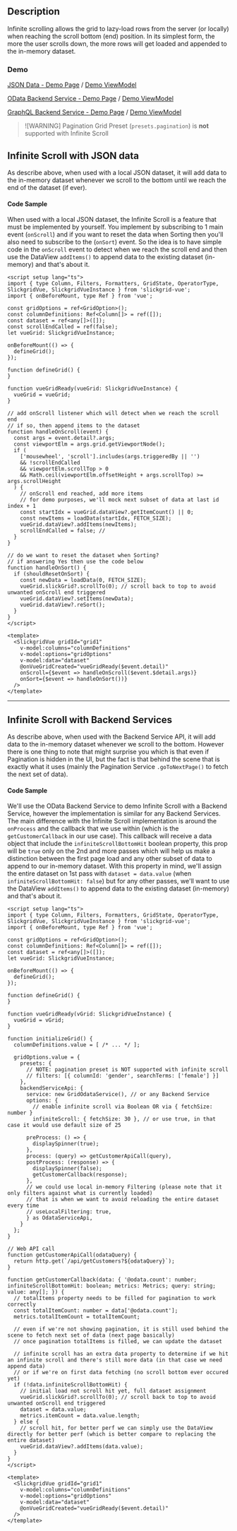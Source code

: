 ## Description

Infinite scrolling allows the grid to lazy-load rows from the server (or locally) when reaching the scroll bottom (end) position.
In its simplest form, the more the user scrolls down, the more rows will get loaded and appended to the in-memory dataset.

### Demo

[JSON Data - Demo Page](https://ghiscoding.github.io/slickgrid-vue/#/slickgrid/Example38) / [Demo ViewModel](https://github.com/ghiscoding/slickgrid-universal/blob/master/demos/vue/src/components/Example38.vue)

[OData Backend Service - Demo Page](https://ghiscoding.github.io/slickgrid-vue/#/slickgrid/Example39) / [Demo ViewModel](https://github.com/ghiscoding/slickgrid-universal/blob/master/demos/vue/src/components/Example39.vue)

[GraphQL Backend Service - Demo Page](https://ghiscoding.github.io/slickgrid-vue/#/slickgrid/Example40) / [Demo ViewModel](https://github.com/ghiscoding/slickgrid-universal/blob/master/demos/vue/src/components/Example40.vue)

> ![WARNING]
> Pagination Grid Preset (`presets.pagination`) is **not** supported with Infinite Scroll

## Infinite Scroll with JSON data

As describe above, when used with a local JSON dataset, it will add data to the in-memory dataset whenever we scroll to the bottom until we reach the end of the dataset (if ever).

#### Code Sample
When used with a local JSON dataset, the Infinite Scroll is a feature that must be implemented by yourself. You implement by subscribing to 1 main event (`onScroll`) and if you want to reset the data when Sorting then you'll also need to subscribe to the (`onSort`) event. So the idea is to have simple code in the `onScroll` event to detect when we reach the scroll end  and then use the DataView `addItems()` to append data to the existing dataset (in-memory) and that's about it.

```vue
<script setup lang="ts">
import { type Column, Filters, Formatters, GridState, OperatorType, SlickgridVue, SlickgridVueInstance } from 'slickgrid-vue';
import { onBeforeMount, type Ref } from 'vue';

const gridOptions = ref<GridOption>();
const columnDefinitions: Ref<Column[]> = ref([]);
const dataset = ref<any[]>([]);
const scrollEndCalled = ref(false);
let vueGrid: SlickgridVueInstance;

onBeforeMount(() => {
  defineGrid();
});

function defineGrid() {
}

function vueGridReady(vueGrid: SlickgridVueInstance) {
  vueGrid = vueGrid;
}

// add onScroll listener which will detect when we reach the scroll end
// if so, then append items to the dataset
function handleOnScroll(event) {
  const args = event.detail?.args;
  const viewportElm = args.grid.getViewportNode();
  if (
    ['mousewheel', 'scroll'].includes(args.triggeredBy || '')
    && !scrollEndCalled
    && viewportElm.scrollTop > 0
    && Math.ceil(viewportElm.offsetHeight + args.scrollTop) >= args.scrollHeight
  ) {
    // onScroll end reached, add more items
    // for demo purposes, we'll mock next subset of data at last id index + 1
    const startIdx = vueGrid.dataView?.getItemCount() || 0;
    const newItems = loadData(startIdx, FETCH_SIZE);
    vueGrid.dataView?.addItems(newItems);
    scrollEndCalled = false; //
  }
}

// do we want to reset the dataset when Sorting?
// if answering Yes then use the code below
function handleOnSort() {
  if (shouldResetOnSort) {
    const newData = loadData(0, FETCH_SIZE);
    vueGrid.slickGrid?.scrollTo(0); // scroll back to top to avoid unwanted onScroll end triggered
    vueGrid.dataView?.setItems(newData);
    vueGrid.dataView?.reSort();
  }
}
</script>

<template>
  <SlickgridVue gridId="grid1"
    v-model:columns="columnDefinitions"
    v-model:options="gridOptions"
    v-model:data="dataset"
    @onVueGridCreated="vueGridReady($event.detail)"
    onScroll={$event => handleOnScroll($event.$detail.args)}
    onSort={$event => handleOnSort())}
  />
</template>
```

---

## Infinite Scroll with Backend Services

As describe above, when used with the Backend Service API, it will add data to the in-memory dataset whenever we scroll to the bottom. However there is one thing to note that might surprise you which is that even if Pagination is hidden in the UI, but the fact is that behind the scene that is exactly what it uses (mainly the Pagination Service `.goToNextPage()` to fetch the next set of data).

#### Code Sample
We'll use the OData Backend Service to demo Infinite Scroll with a Backend Service, however the implementation is similar for any Backend Services. The main difference with the Infinite Scroll implementation is around the `onProcess` and the callback that we use within (which is the `getCustomerCallback` in our use case). This callback will receive a data object that include the `infiniteScrollBottomHit` boolean property, this prop will be `true` only on the 2nd and more passes which will help us make a distinction between the first page load and any other subset of data to append to our in-memory dataset. With this property in mind, we'll assign the entire dataset on 1st pass with `dataset = data.value` (when `infiniteScrollBottomHit: false`) but for any other passes, we'll want to use the DataView `addItems()` to append data to the existing dataset (in-memory) and that's about it.

```vue
<script setup lang="ts">
import { type Column, Filters, Formatters, GridState, OperatorType, SlickgridVue, SlickgridVueInstance } from 'slickgrid-vue';
import { onBeforeMount, type Ref } from 'vue';

const gridOptions = ref<GridOption>();
const columnDefinitions: Ref<Column[]> = ref([]);
const dataset = ref<any[]>([]);
let vueGrid: SlickgridVueInstance;

onBeforeMount(() => {
  defineGrid();
});

function defineGrid() {
}

function vueGridReady(vGrid: SlickgridVueInstance) {
  vueGrid = vGrid;
}

function initializeGrid() {
  columnDefinitions.value = [ /* ... */ ];

  gridOptions.value = {
    presets: {
      // NOTE: pagination preset is NOT supported with infinite scroll
      // filters: [{ columnId: 'gender', searchTerms: ['female'] }]
    },
    backendServiceApi: {
      service: new GridOdataService(), // or any Backend Service
      options: {
        // enable infinite scroll via Boolean OR via { fetchSize: number }
        infiniteScroll: { fetchSize: 30 }, // or use true, in that case it would use default size of 25

      preProcess: () => {
        displaySpinner(true);
      },
      process: (query) => getCustomerApiCall(query),
      postProcess: (response) => {
        displaySpinner(false);
        getCustomerCallback(response);
      },
      // we could use local in-memory Filtering (please note that it only filters against what is currently loaded)
      // that is when we want to avoid reloading the entire dataset every time
      // useLocalFiltering: true,
      } as OdataServiceApi,
    }
  };
}

// Web API call
function getCustomerApiCall(odataQuery) {
  return http.get(`/api/getCustomers?${odataQuery}`);
}

function getCustomerCallback(data: { '@odata.count': number; infiniteScrollBottomHit: boolean; metrics: Metrics; query: string; value: any[]; }) {
  // totalItems property needs to be filled for pagination to work correctly
  const totalItemCount: number = data['@odata.count'];
  metrics.totalItemCount = totalItemCount;

  // even if we're not showing pagination, it is still used behind the scene to fetch next set of data (next page basically)
  // once pagination totalItems is filled, we can update the dataset

  // infinite scroll has an extra data property to determine if we hit an infinite scroll and there's still more data (in that case we need append data)
  // or if we're on first data fetching (no scroll bottom ever occured yet)
  if (!data.infiniteScrollBottomHit) {
    // initial load not scroll hit yet, full dataset assignment
    vueGrid.slickGrid?.scrollTo(0); // scroll back to top to avoid unwanted onScroll end triggered
    dataset = data.value;
    metrics.itemCount = data.value.length;
  } else {
    // scroll hit, for better perf we can simply use the DataView directly for better perf (which is better compare to replacing the entire dataset)
    vueGrid.dataView?.addItems(data.value);
  }
}
</script>

<template>
  <SlickgridVue gridId="grid1"
    v-model:columns="columnDefinitions"
    v-model:options="gridOptions"
    v-model:data="dataset"
    @onVueGridCreated="vueGridReady($event.detail)"
  />
</template>
```
